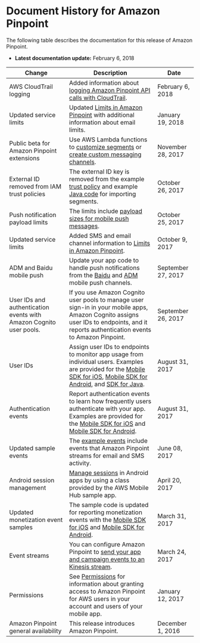# Document History for Amazon Pinpoint<a name="doc-history"></a>

The following table describes the documentation for this release of Amazon Pinpoint\.

+ **Latest documentation update:** February 6, 2018


| Change | Description | Date | 
| --- | --- | --- | 
| AWS CloudTrail logging | Added information about [logging Amazon Pinpoint API calls with CloudTrail](logging-using-cloudtrail.md)\. | February 6, 2018 | 
| Updated service limits | Updated [Limits in Amazon Pinpoint](limits.md) with additional information about email limits\. | January 19, 2018 | 
| Public beta for Amazon Pinpoint extensions | Use AWS Lambda functions to [customize segments](segments-dynamic.md) or [create custom messaging channels](channels-custom.md)\. | November 28, 2017 | 
| External ID removed from IAM trust policies | The external ID key is removed from the example [trust policy](permissions-import.md#permissions-import-trustpolicy) and example [Java code](segments-importing.md) for importing segments\. | October 26, 2017 | 
| Push notification payload limits | The limits include [payload sizes for mobile push messages](limits.md#limits-mobile)\. | October 25, 2017 | 
| Updated service limits | Added SMS and email channel information to [Limits in Amazon Pinpoint](limits.md)\. | October 9, 2017 | 
| ADM and Baidu mobile push | Update your app code to handle push notifications from the [Baidu](mobile-sdk-android-push-baidu.md) and [ADM](mobile-sdk-android-push-adm.md) mobile push channels\. | September 27, 2017 | 
| User IDs and authentication events with Amazon Cognito user pools\. | If you use Amazon Cognito user pools to manage user sign\-in in your mobile apps, Amazon Cognito assigns user IDs to endpoints, and it reports authentication events to Amazon Pinpoint\. | September 26, 2017 | 
| User IDs | Assign user IDs to endpoints to monitor app usage from individual users\. Examples are provided for the [Mobile SDK for iOS](mobile-sdk-ios-register.md#mobile-sdk-ios-register-user), [Mobile SDK for Android](mobile-sdk-android-register.md#mobile-sdk-android-register-user), and [SDK for Java](endpoints.md#endpoints-example-java)\. | August 31, 2017 | 
| Authentication events | Report authentication events to learn how frequently users authenticate with your app\. Examples are provided for the [Mobile SDK for iOS](mobile-sdk-ios-events.md#mobile-sdk-ios-events-auth) and [Mobile SDK for Android](mobile-sdk-android-events.md#mobile-sdk-android-events-auth)\. | August 31, 2017 | 
| Updated sample events | The [example events](analytics-streaming.md#analytics-streaming-data) include events that Amazon Pinpoint streams for email and SMS activity\. | June 08, 2017 | 
| Android session management | [Manage sessions](mobile-sdk-android-sessions.md) in Android apps by using a class provided by the AWS Mobile Hub sample app\. | April 20, 2017 | 
| Updated monetization event samples | The sample code is updated for reporting monetization events with the [Mobile SDK for iOS](mobile-sdk-ios-events.md) and [Mobile SDK for Android](mobile-sdk-android-events.md)\. | March 31, 2017 | 
| Event streams | You can configure Amazon Pinpoint to [send your app and campaign events to an Kinesis stream](analytics-streaming.md)\. | March 24, 2017 | 
| Permissions | See [Permissions](permissions.md) for information about granting access to Amazon Pinpoint for AWS users in your account and users of your mobile app\. | January 12, 2017 | 
| Amazon Pinpoint general availability | This release introduces Amazon Pinpoint\. | December 1, 2016 | 